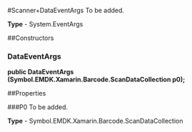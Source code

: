 #Scanner+DataEventArgs
To be added.

**Type** - System.EventArgs

##Constructors
### DataEventArgs 
**public DataEventArgs (Symbol.EMDK.Xamarin.Barcode.ScanDataCollection p0);**

##Properties

###P0
To be added.

**Type** - Symbol.EMDK.Xamarin.Barcode.ScanDataCollection


